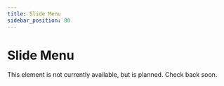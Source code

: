 ```yaml
---
title: Slide Menu
sidebar_position: 80
---
```


# Slide Menu

This element is not currently available, but is planned. Check back soon. 